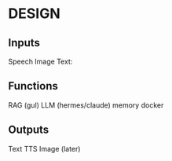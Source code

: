 









DESIGN
========


Inputs
-------

Speech
Image
Text:



Functions
----------

RAG (gul)
LLM (hermes/claude)
memory
docker


Outputs
---------

Text
TTS
Image (later)
